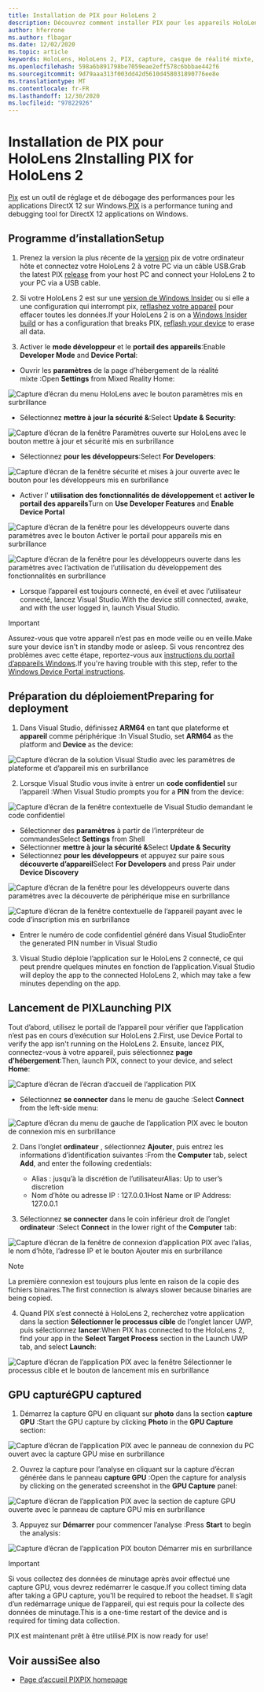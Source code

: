 ```yaml
---
title: Installation de PIX pour HoloLens 2
description: Découvrez comment installer PIX pour les appareils HoloLens 2.
author: hferrone
ms.author: flbagar
ms.date: 12/02/2020
ms.topic: article
keywords: HoloLens, HoloLens 2, PIX, capture, casque de réalité mixte, casque Windows Mixed realisation, casque de réalité virtuelle
ms.openlocfilehash: 598a6b891798be7059eae2eff578c6bbbae442f6
ms.sourcegitcommit: 9d79aaa313f003dd42d5610d458031890776ee8e
ms.translationtype: MT
ms.contentlocale: fr-FR
ms.lasthandoff: 12/30/2020
ms.locfileid: "97822926"
---
```

# <a name="installing-pix-for-hololens-2"></a><span data-ttu-id="36147-104">Installation de PIX pour HoloLens 2</span><span class="sxs-lookup"><span data-stu-id="36147-104">Installing PIX for HoloLens 2</span></span>

<span data-ttu-id="36147-105">[Pix](https://devblogs.microsoft.com/pix) est un outil de réglage et de débogage des performances pour les applications DirectX 12 sur Windows.</span><span class="sxs-lookup"><span data-stu-id="36147-105">[PIX](https://devblogs.microsoft.com/pix) is a performance tuning and debugging tool for DirectX 12 applications on Windows.</span></span> 

## <a name="setup"></a><span data-ttu-id="36147-106">Programme d’installation</span><span class="sxs-lookup"><span data-stu-id="36147-106">Setup</span></span>

1. <span data-ttu-id="36147-107">Prenez la version la plus récente de la [version]( https://devblogs.microsoft.com/pix/download) pix de votre ordinateur hôte et connectez votre HoloLens 2 à votre PC via un câble USB.</span><span class="sxs-lookup"><span data-stu-id="36147-107">Grab the latest PIX [release]( https://devblogs.microsoft.com/pix/download) from your host PC and connect your HoloLens 2 to your PC via a USB cable.</span></span>

2. <span data-ttu-id="36147-108">Si votre HoloLens 2 est sur une [version de Windows Insider](https://insider.windows.com) ou si elle a une configuration qui interrompt pix,  [reflashez votre appareil](https://docs.microsoft.com/hololens/hololens-recovery) pour effacer toutes les données.</span><span class="sxs-lookup"><span data-stu-id="36147-108">If your HoloLens 2 is on a [Windows Insider build](https://insider.windows.com) or has a configuration that breaks PIX,  [reflash your device](https://docs.microsoft.com/hololens/hololens-recovery) to erase all data.</span></span>

3. <span data-ttu-id="36147-109">Activer le **mode développeur** et le **portail des appareils**:</span><span class="sxs-lookup"><span data-stu-id="36147-109">Enable **Developer Mode** and **Device Portal**:</span></span>

* <span data-ttu-id="36147-110">Ouvrir les **paramètres** de la page d’hébergement de la réalité mixte :</span><span class="sxs-lookup"><span data-stu-id="36147-110">Open **Settings** from Mixed Reality Home:</span></span>

![Capture d’écran du menu HoloLens avec le bouton paramètres mis en surbrillance](images/pix-img-01.jpg)

* <span data-ttu-id="36147-112">Sélectionnez **mettre à jour la sécurité &**:</span><span class="sxs-lookup"><span data-stu-id="36147-112">Select **Update & Security**:</span></span>

![Capture d’écran de la fenêtre Paramètres ouverte sur HoloLens avec le bouton mettre à jour et sécurité mis en surbrillance](images/pix-img-02.jpg)

* <span data-ttu-id="36147-114">Sélectionnez **pour les développeurs**:</span><span class="sxs-lookup"><span data-stu-id="36147-114">Select **For Developers**:</span></span>

![Capture d’écran de la fenêtre sécurité et mises à jour ouverte avec le bouton pour les développeurs mis en surbrillance](images/pix-img-03.jpg)

* <span data-ttu-id="36147-116">Activer l' **utilisation des fonctionnalités de développement** et **activer le portail des appareils**</span><span class="sxs-lookup"><span data-stu-id="36147-116">Turn on **Use Developer Features** and **Enable Device Portal**</span></span>

![Capture d’écran de la fenêtre pour les développeurs ouverte dans paramètres avec le bouton Activer le portail pour appareils mis en surbrillance](images/pix-img-04.jpg)

![Capture d’écran de la fenêtre pour les développeurs ouverte dans les paramètres avec l’activation de l’utilisation du développement des fonctionnalités en surbrillance](images/pix-img-05.jpg)

* <span data-ttu-id="36147-119">Lorsque l’appareil est toujours connecté, en éveil et avec l’utilisateur connecté, lancez Visual Studio.</span><span class="sxs-lookup"><span data-stu-id="36147-119">With the device still connected, awake, and with the user logged in, launch Visual Studio.</span></span>

> [!IMPORTANT]
> <span data-ttu-id="36147-120">Assurez-vous que votre appareil n’est pas en mode veille ou en veille.</span><span class="sxs-lookup"><span data-stu-id="36147-120">Make sure your device isn't in standby mode or asleep.</span></span> <span data-ttu-id="36147-121">Si vous rencontrez des problèmes avec cette étape, reportez-vous aux [instructions du portail d’appareils Windows](https://docs.microsoft.com/windows/mixed-reality/develop/platform-capabilities-and-apis/using-the-windows-device-portal).</span><span class="sxs-lookup"><span data-stu-id="36147-121">If you're having trouble with this step, refer to the [Windows Device Portal instructions](https://docs.microsoft.com/windows/mixed-reality/develop/platform-capabilities-and-apis/using-the-windows-device-portal).</span></span>

## <a name="preparing-for-deployment"></a><span data-ttu-id="36147-122">Préparation du déploiement</span><span class="sxs-lookup"><span data-stu-id="36147-122">Preparing for deployment</span></span>

1. <span data-ttu-id="36147-123">Dans Visual Studio, définissez **ARM64** en tant que plateforme et **appareil** comme périphérique :</span><span class="sxs-lookup"><span data-stu-id="36147-123">In Visual Studio, set **ARM64** as the platform and **Device** as the device:</span></span>

![Capture d’écran de la solution Visual Studio avec les paramètres de plateforme et d’appareil mis en surbrillance](images/pix-img-06.png)

2. <span data-ttu-id="36147-125">Lorsque Visual Studio vous invite à entrer un **code confidentiel** sur l’appareil :</span><span class="sxs-lookup"><span data-stu-id="36147-125">When Visual Studio prompts you for a **PIN** from the device:</span></span>

![Capture d’écran de la fenêtre contextuelle de Visual Studio demandant le code confidentiel](images/pix-img-07.png)

* <span data-ttu-id="36147-127">Sélectionner des **paramètres** à partir de l’interpréteur de commandes</span><span class="sxs-lookup"><span data-stu-id="36147-127">Select **Settings** from Shell</span></span>
* <span data-ttu-id="36147-128">Sélectionner **mettre à jour la sécurité &**</span><span class="sxs-lookup"><span data-stu-id="36147-128">Select **Update & Security**</span></span>
* <span data-ttu-id="36147-129">Sélectionnez **pour les développeurs** et appuyez sur paire sous **découverte d’appareil**</span><span class="sxs-lookup"><span data-stu-id="36147-129">Select **For Developers** and press Pair under **Device Discovery**</span></span> 

![Capture d’écran de la fenêtre pour les développeurs ouverte dans paramètres avec la découverte de périphérique mise en surbrillance](images/pix-img-08.jpg)

![Capture d’écran de la fenêtre contextuelle de l’appareil payant avec le code d’inscription mis en surbrillance](images/pix-img-09.jpg)

* <span data-ttu-id="36147-132">Entrer le numéro de code confidentiel généré dans Visual Studio</span><span class="sxs-lookup"><span data-stu-id="36147-132">Enter the generated PIN number in Visual Studio</span></span>

3. <span data-ttu-id="36147-133">Visual Studio déploie l’application sur le HoloLens 2 connecté, ce qui peut prendre quelques minutes en fonction de l’application.</span><span class="sxs-lookup"><span data-stu-id="36147-133">Visual Studio will deploy the app to the connected HoloLens 2, which may take a few minutes depending on the app.</span></span>

## <a name="launching-pix"></a><span data-ttu-id="36147-134">Lancement de PIX</span><span class="sxs-lookup"><span data-stu-id="36147-134">Launching PIX</span></span>

<span data-ttu-id="36147-135">Tout d’abord, utilisez le portail de l’appareil pour vérifier que l’application n’est pas en cours d’exécution sur HoloLens 2.</span><span class="sxs-lookup"><span data-stu-id="36147-135">First, use Device Portal to verify the app isn't running on the HoloLens 2.</span></span> <span data-ttu-id="36147-136">Ensuite, lancez PIX, connectez-vous à votre appareil, puis sélectionnez **page d’hébergement**:</span><span class="sxs-lookup"><span data-stu-id="36147-136">Then, launch PIX, connect to your device, and select **Home**:</span></span>

![Capture d’écran de l’écran d’accueil de l’application PIX](images/pix-img-10.png)

* <span data-ttu-id="36147-138">Sélectionnez **se connecter** dans le menu de gauche :</span><span class="sxs-lookup"><span data-stu-id="36147-138">Select **Connect** from the left-side menu:</span></span>

![Capture d’écran du menu de gauche de l’application PIX avec le bouton de connexion mis en surbrillance](images/pix-img-11.png)

2. <span data-ttu-id="36147-140">Dans l’onglet **ordinateur** , sélectionnez **Ajouter**, puis entrez les informations d’identification suivantes :</span><span class="sxs-lookup"><span data-stu-id="36147-140">From the **Computer** tab, select **Add**, and enter the following credentials:</span></span>
    * <span data-ttu-id="36147-141">Alias : jusqu’à la discrétion de l’utilisateur</span><span class="sxs-lookup"><span data-stu-id="36147-141">Alias: Up to user’s discretion</span></span>
    * <span data-ttu-id="36147-142">Nom d’hôte ou adresse IP : 127.0.0.1</span><span class="sxs-lookup"><span data-stu-id="36147-142">Host Name or IP Address: 127.0.0.1</span></span>

3. <span data-ttu-id="36147-143">Sélectionnez **se connecter** dans le coin inférieur droit de l’onglet **ordinateur** :</span><span class="sxs-lookup"><span data-stu-id="36147-143">Select **Connect** in the lower right of the **Computer** tab:</span></span>

![Capture d’écran de la fenêtre de connexion d’application PIX avec l’alias, le nom d’hôte, l’adresse IP et le bouton Ajouter mis en surbrillance](images/pix-img-12.png)

> [!NOTE]
> <span data-ttu-id="36147-145">La première connexion est toujours plus lente en raison de la copie des fichiers binaires.</span><span class="sxs-lookup"><span data-stu-id="36147-145">The first connection is always slower because binaries are being copied.</span></span>

4. <span data-ttu-id="36147-146">Quand PIX s’est connecté à HoloLens 2, recherchez votre application dans la section **Sélectionner le processus cible** de l’onglet lancer UWP, puis sélectionnez **lancer**:</span><span class="sxs-lookup"><span data-stu-id="36147-146">When PIX has connected to the HoloLens 2, find your app in the **Select Target Process** section in the Launch UWP tab, and select **Launch**:</span></span>

![Capture d’écran de l’application PIX avec la fenêtre Sélectionner le processus cible et le bouton de lancement mis en surbrillance](images/pix-img-13.png)

## <a name="gpu-captured"></a><span data-ttu-id="36147-148">GPU capturé</span><span class="sxs-lookup"><span data-stu-id="36147-148">GPU captured</span></span>

1. <span data-ttu-id="36147-149">Démarrez la capture GPU en cliquant sur **photo** dans la section **capture GPU** :</span><span class="sxs-lookup"><span data-stu-id="36147-149">Start the GPU capture by clicking **Photo** in the **GPU Capture** section:</span></span>

![Capture d’écran de l’application PIX avec le panneau de connexion du PC ouvert avec la capture GPU mise en surbrillance](images/pix-img-14.png)

2. <span data-ttu-id="36147-151">Ouvrez la capture pour l’analyse en cliquant sur la capture d’écran générée dans le panneau **capture GPU** :</span><span class="sxs-lookup"><span data-stu-id="36147-151">Open the capture for analysis by clicking on the generated screenshot in the **GPU Capture** panel:</span></span>

![Capture d’écran de l’application PIX avec la section de capture GPU ouverte avec le panneau de capture GPU mis en surbrillance](images/pix-img-15.png)

3. <span data-ttu-id="36147-153">Appuyez sur **Démarrer** pour commencer l’analyse :</span><span class="sxs-lookup"><span data-stu-id="36147-153">Press **Start** to begin the analysis:</span></span>

![Capture d’écran de l’application PIX bouton Démarrer mis en surbrillance](images/pix-img-16.png)

> [!IMPORTANT]
> <span data-ttu-id="36147-155">Si vous collectez des données de minutage après avoir effectué une capture GPU, vous devrez redémarrer le casque.</span><span class="sxs-lookup"><span data-stu-id="36147-155">If you collect timing data after taking a GPU capture, you'll be required to reboot the headset.</span></span> <span data-ttu-id="36147-156">Il s’agit d’un redémarrage unique de l’appareil, qui est requis pour la collecte des données de minutage.</span><span class="sxs-lookup"><span data-stu-id="36147-156">This is a one-time restart of the device and is required for timing data collection.</span></span>

<span data-ttu-id="36147-157">PIX est maintenant prêt à être utilisé.</span><span class="sxs-lookup"><span data-stu-id="36147-157">PIX is now ready for use!</span></span>

## <a name="see-also"></a><span data-ttu-id="36147-158">Voir aussi</span><span class="sxs-lookup"><span data-stu-id="36147-158">See also</span></span>
* [<span data-ttu-id="36147-159">Page d’accueil PIX</span><span class="sxs-lookup"><span data-stu-id="36147-159">PIX homepage</span></span>](https://devblogs.microsoft.com/pix)